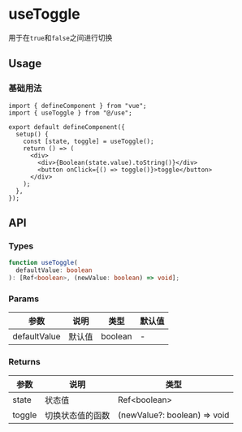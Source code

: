 # useToggle
用于在`true`和`false`之间进行切换

## Usage
### 基础用法
```tsx
import { defineComponent } from "vue";
import { useToggle } from "@/use";

export default defineComponent({
  setup() {
    const [state, toggle] = useToggle();
    return () => (
      <div>
        <div>{Boolean(state.value).toString()}</div>
        <button onClick={() => toggle()}>toggle</button>
      </div>
    );
  },
});
```

## API
### Types
```ts
function useToggle(
  defaultValue: boolean
): [Ref<boolean>, (newValue: boolean) => void];
```

### Params
| 参数         | 说明   | 类型    | 默认值 |
|--------------|--------|---------|--------|
| defaultValue | 默认值 | boolean | -      |

### Returns
| 参数   | 说明             | 类型                         |
|--------|------------------|------------------------------|
| state  | 状态值           | Ref\<boolean\>               |
| toggle | 切换状态值的函数 | (newValue?: boolean) => void |
